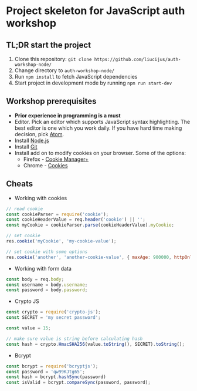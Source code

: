 # Project skeleton for JavaScript auth workshop

## TL;DR start the project 

1. Clone this repository:
   `git clone https://github.com/liucijus/auth-workshop-node/`
2. Change directory to `auth-workshop-node/`
3. Run `npm install` to fetch JavaScript dependencies
4. Start project in development mode by running `npm run start-dev`

## Workshop prerequisites
* **Prior experience in programming is a must**
* Editor. Pick an editor which supports JavaScript syntax highlighting. 
  The best editor is one which you work daily. If you have hard time 
  making decision, pick [Atom](https://atom.io). 
* Install [Node.js](https://nodejs.org/en/download/package-manager/)
* Install [Git](https://git-scm.com/book/en/v2/Getting-Started-Installing-Git)
* Install add on to modify cookies on your browser. Some of the options:
  * Firefox - [Cookie Manager+](https://addons.mozilla.org/en-US/firefox/addon/cookies-manager-plus/)
  * Chrome - [Cookies](https://chrome.google.com/webstore/detail/cookies/iphcomljdfghbkdcfndaijbokpgddeno?hl=en)


## Cheats
* Working with cookies
```javascript
// read cookie
const cookieParser = require('cookie');
const cookieHeaderValue = req.header('cookie') || '';
const myCookie = cookieParser.parse(cookieHeaderValue).myCookie;

// set cookie 
res.cookie('myCookie', 'my-cookie-value');

// set cookie with some options
res.cookie('another', 'another-cookie-value', { maxAge: 900000, httpOnly: true });
```

* Working with form data
```javascript
const body = req.body;
const username = body.username;
const password = body.password;
```
* Crypto JS
```javascript
const crypto = require('crypto-js');
const SECRET = 'my secret password';

const value = 15;

// make sure value is string before calculating hash
const hash = crypto.HmacSHA256(value.toString(), SECRET).toString();
```
* Bcrypt
```javascript
const bcrypt = require('bcryptjs');
const password = 'qw99KJtg65';
const hash = bcrypt.hashSync(password)
const isValid = bcrypt.compareSync(password, password);

```
